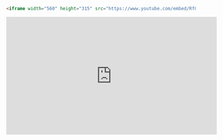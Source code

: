 ```markdown
<iframe width="560" height="315" src="https://www.youtube.com/embed/RfQS0P_I6l4" frameborder="0" allow="accelerometer; autoplay; encrypted-media; gyroscope; picture-in-picture" allowfullscreen></iframe>
```

<iframe width="560" height="315" src="https://www.youtube.com/embed/RfQS0P_I6l4" frameborder="0" allow="accelerometer; autoplay; encrypted-media; gyroscope; picture-in-picture" allowfullscreen></iframe>
